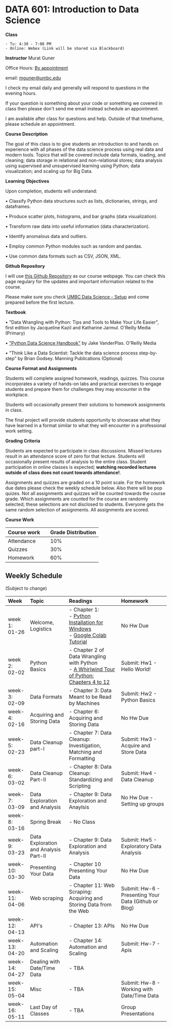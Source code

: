 # DATA 601: Introduction to Data Science

__Class__

    - Tu: 4:30 - 7:00 PM
    - Online: Webex (Link will be shared via Blackboard)

__Instructor__ Murat Guner

Office Hours: [By appointment](https://calendly.com/mguner/10min)

email: mguner@umbc.edu

I check my email daily and generally will respond to questions in the evening hours.

If your question is something about your code or something we covered in class then please don't send me email instead schedule an appointment.

I am available after class for questions and help.  Outside of that timeframe, please schedule an appointment.

__Course Description__

The goal of this class is to give students an introduction to and hands on experience with all phases of the data science process using real data and modern tools. Topics that will be covered include data formats, loading, and cleaning; data storage in relational and non-relational stores; data analysis using supervised and unsupervised learning using Python; data visualization; and scaling up for Big Data.

__Learning Objectives__

Upon completion, students will understand:

•   Classify Python data structures such as lists, dictionaries, strings, and dataframes.

•   Produce scatter plots, histograms, and bar graphs (data visualization).

•   Transform raw data into useful information (data characterization).

•   Identify anomalous data and outliers.

•   Employ common Python modules such as random and pandas.

•   Use common data formats such as CSV, JSON, XML.

__Github Repository__

I will use [this Github Repository](https://github.com/mguner/DATA601_SP21) as our course webpage. You can check this page regulary for the updates and important information related to the course.


Please make sure you check [UMBC Data Science - Setup](https://github.com/UMBC-Data-Science/Welcome) and come prepared before the first lecture.

__Textbook__

• "Data Wrangling with Python: Tips and Tools to Make Your Life Easier", first edition by Jacqueline Kazil and Katharine Jarmul. O'Reilly Media (Primary)

• ["Python Data Science Handbook"](https://jakevdp.github.io/PythonDataScienceHandbook/) by Jake VanderPlas. O'Reilly Media

• "Think Like a Data Scientist: Tackle the data science process step-by-step" by Brian Godsey. Manning Publications (Optional)

__Course Format and Assignments__

Students will complete assigned homework, readings, quizzes. This course incorporates a variety of hands-on labs and practical exercises to engage students and prepare them for challenges they may encounter in the workplace.

Students will occasionally present their solutions to homework assignments in class.

The final project will provide students opportunity to showcase what they have learned in a format similar to what they will encounter in a professional work setting. 

__Grading Criteria__

Students are expected to participate in class discussions. Missed lectures result in an attendance score of zero for that lecture. Students will occasionally present results of analysis to the entire class. Student participation in online classes is expected; __watching recorded lectures outside of class does not count towards attendance!__.

Assignments and quizzes are graded on a 10 point scale. For the homework due dates please check the weekly schedule below. Also there will be pop quizes. Not all assignments and quizzes will be counted towards the course grade. Which assignments are counted for the course are randomly selected; these selections are not disclosed to students. Everyone gets the same random selection of assignments. All assignments are scored.

__Course Work__

|Course work        | | Grade Distribution |
|:---|:---|:----|
|Attendance | | 10%|
|Quizzes | | 30% |
|Homework| | 60% |


## Weekly Schedule
(Subject to change)

|Week       |Topic       | Readings | Homework |
|:---|:---|:---|:---|
|week 1: <br> 01-26| Welcome, Logistics| - Chapter 1: <br> - [Python Installation for Windows](https://docs.microsoft.com/en-us/windows/python/beginners) <br> - [Google Colab Tutorial](https://towardsdatascience.com/getting-started-with-google-colab-f2fff97f594c)| No Hw Due |
|week 2: <br>02-02| Python Basics | - Chapter 2 of Data Wrangling with Python  <br>  - [A Whirlwind Tour of Python: Chapters 4 to 12](https://jakevdp.github.io/WhirlwindTourOfPython/index.html) | Submit: Hw1 - Hello World!|
|week-3:<br> 02-09| Data Formats | - Chapter 3: Data Meant to be Read by Machines | Submit: Hw2 - Python Basics |
|week-4:<br> 02-16| Acquiring and Storing Data | - Chapter 6: Acquiring and Storing Data | No Hw Due |
|week-5: <br> 02-23| Data Cleanup part-I | - Chapter 7: Data Cleanup: Investigation, Matching and Formatting | Submit: Hw3 - Acquire and Store Data|
|week-6: <br> 03-02| Data Cleanup Part-II | - Chapter 8: Data Cleanup: Standardizing and Scripting | Submit: Hw4 - Data Cleanup |
|week-7: <br> 03-09| Data Exploration and Analysis | - Chapter 9: Data Exploration and Anaylsis | No Hw Due - Setting up groups|
|week-8: <br> 03-16| Spring Break  |- No Class |
|week-9: <br> 03-23| Data Exploration and Analysis Part-II | - Chapter 9: Data Exploration and Analysis | Submit: Hw5 - Exploratory Data Analysis |
|week-10: <br> 03-30| Presenting Your Data | - Chapter 10 Presenting Your Data | No Hw Due |
|week-11: <br> 04-06 | Web scraping | - Chapter 11: Web Scraping: Acquiring and Storing Data from the Web | Submit: Hw-6 - Presenting Your Data (Github or Blog)|
|week-12: <br> 04-13| API's | - Chapter 13: APIs | No Hw Due|
|week-13: <br> 04-20| Automation and Scaling | - Chapter 14: Automation and Scaling| Submit: Hw-7 - Apis |
|week-14: <br> 04-27| Dealing with Date/Time Data | - TBA |
|week-15: <br> 05-04| Misc | - TBA | Submit: Hw-8 - Working with Date/Time Data|
|week-16: <br> 05-11| Last Day of Classes | - TBA | Group Presentations|


